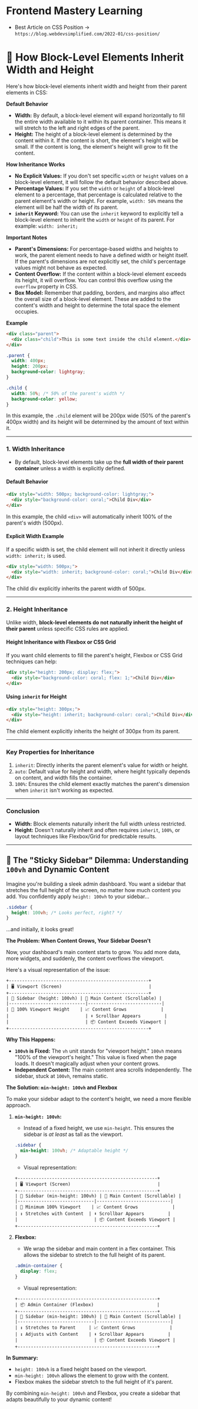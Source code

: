 # Frontend Mastery Learning

- Best Article on CSS Position -> `https://blog.webdevsimplified.com/2022-01/css-position/`

# 📏 How Block-Level Elements Inherit Width and Height

Here's how block-level elements inherit width and height from their parent elements in CSS:

**Default Behavior**

* **Width:** By default, a block-level element will expand horizontally to fill the entire width available to it within its parent container. This means it will stretch to the left and right edges of the parent.
* **Height:** The height of a block-level element is determined by the content within it. If the content is short, the element's height will be small. If the content is long, the element's height will grow to fit the content.

**How Inheritance Works**

* **No Explicit Values:** If you don't set specific `width` or `height` values on a block-level element, it will follow the default behavior described above.
* **Percentage Values:** If you set the `width` or `height` of a block-level element to a percentage, that percentage is calculated relative to the parent element's width or height. For example, `width: 50%` means the element will be half the width of its parent.
* **`inherit` Keyword:** You can use the `inherit` keyword to explicitly tell a block-level element to inherit the `width` or `height` of its parent. For example: `width: inherit;`

**Important Notes**

* **Parent's Dimensions:** For percentage-based widths and heights to work, the parent element needs to have a defined width or height itself. If the parent's dimensions are not explicitly set, the child's percentage values might not behave as expected.
* **Content Overflow:** If the content within a block-level element exceeds its height, it will overflow. You can control this overflow using the `overflow` property in CSS.
* **Box Model:** Remember that padding, borders, and margins also affect the overall size of a block-level element. These are added to the content's width and height to determine the total space the element occupies.

**Example**

```html
<div class="parent">
  <div class="child">This is some text inside the child element.</div>
</div>
```

```css
.parent {
  width: 400px;
  height: 200px;
  background-color: lightgray;
}

.child {
  width: 50%; /* 50% of the parent's width */
  background-color: yellow;
}
```

In this example, the `.child` element will be 200px wide (50% of the parent's 400px width) and its height will be determined by the amount of text within it.

---

### **1. Width Inheritance**
- By default, block-level elements take up the **full width of their parent container** unless a width is explicitly defined.

#### **Default Behavior**
```html
<div style="width: 500px; background-color: lightgray;">
  <div style="background-color: coral;">Child Div</div>
</div>
```
In this example, the child `<div>` will automatically inherit 100% of the parent's width (500px).

#### **Explicit Width Example**
If a specific width is set, the child element will not inherit it directly unless `width: inherit;` is used.
```html
<div style="width: 500px;">
  <div style="width: inherit; background-color: coral;">Child Div</div>
</div>
```
The child div explicitly inherits the parent width of 500px.

---

### **2. Height Inheritance**
Unlike width, **block-level elements do not naturally inherit the height of their parent** unless specific CSS rules are applied.

#### **Height Inheritance with Flexbox or CSS Grid**
If you want child elements to fill the parent's height, Flexbox or CSS Grid techniques can help:
```html
<div style="height: 200px; display: flex;">
  <div style="background-color: coral; flex: 1;">Child Div</div>
</div>
```

#### **Using `inherit` for Height**
```html
<div style="height: 300px;">
  <div style="height: inherit; background-color: coral;">Child Div</div>
</div>
```
The child element explicitly inherits the height of 300px from its parent.

---

### **Key Properties for Inheritance**
1. `inherit`: Directly inherits the parent element's value for width or height.
2. `auto`: Default value for height and width, where height typically depends on content, and width fills the container.
3. `100%`: Ensures the child element exactly matches the parent's dimension when `inherit` isn't working as expected.

---

### **Conclusion**
- **Width:** Block elements naturally inherit the full width unless restricted.
- **Height:** Doesn't naturally inherit and often requires `inherit`, `100%`, or layout techniques like Flexbox/Grid for predictable results.

---

## **📏 The "Sticky Sidebar" Dilemma: Understanding `100vh` and Dynamic Content**

Imagine you're building a sleek admin dashboard. You want a sidebar that stretches the full height of the screen, no matter how much content you add. You confidently apply `height: 100vh` to your sidebar...

```css
.sidebar {
  height: 100vh; /* Looks perfect, right? */
}
```

...and initially, it looks great!

**The Problem: When Content Grows, Your Sidebar Doesn't**

Now, your dashboard's main content starts to grow. You add more data, more widgets, and suddenly, the content overflows the viewport.

Here's a visual representation of the issue:

```
+-----------------------------------------------------+
| 🖥️ Viewport (Screen)                                 |
+-----------------------------------------------------+
| 📜 Sidebar (height: 100vh) | 📄 Main Content (Scrollable) |
|-----------------------------|----------------------------|
| 📏 100% Viewport Height    | 📈 Content Grows             |
|                             | ⬇️ Scrollbar Appears         |
|                             | 📦 Content Exceeds Viewport |
+-----------------------------------------------------+
```

**Why This Happens:**

* **`100vh` is Fixed:** The `vh` unit stands for "viewport height." `100vh` means "100% of the viewport's height." This value is fixed when the page loads. It doesn't magically adjust when your content grows.
* **Independent Content:** The main content area scrolls independently. The sidebar, stuck at `100vh`, remains static.

**The Solution: `min-height: 100vh` and Flexbox**

To make your sidebar adapt to the content's height, we need a more flexible approach.

1.  **`min-height: 100vh`:**

    * Instead of a fixed height, we use `min-height`. This ensures the sidebar is *at least* as tall as the viewport.

    ```css
    .sidebar {
      min-height: 100vh; /* Adaptable height */
    }
    ```

    * Visual representation:

    ```
    +-----------------------------------------------------+
    | 🖥️ Viewport (Screen)                                 |
    +-----------------------------------------------------+
    | 📜 Sidebar (min-height: 100vh) | 📄 Main Content (Scrollable) |
    |-----------------------------|----------------------------|
    | 📏 Minimum 100% Viewport    | 📈 Content Grows             |
    | ↕️ Stretches with Content  | ⬇️ Scrollbar Appears         |
    |                             | 📦 Content Exceeds Viewport |
    +-----------------------------------------------------+
    ```

2.  **Flexbox:**

    * We wrap the sidebar and main content in a flex container. This allows the sidebar to stretch to the full height of its parent.

    ```css
    .admin-container {
      display: flex;
    }
    ```

    * Visual representation:

    ```
    +-----------------------------------------------------+
    | 📦 Admin Container (Flexbox)                        |
    +-----------------------------------------------------+
    | 📜 Sidebar (min-height: 100vh) | 📄 Main Content (Scrollable) |
    |-----------------------------|----------------------------|
    | ↕️ Stretches to Parent     | 📈 Content Grows             |
    | ↕️ Adjusts with Content    | ⬇️ Scrollbar Appears         |
    |                             | 📦 Content Exceeds Viewport |
    +-----------------------------------------------------+
    ```

**In Summary:**

* `height: 100vh` is a fixed height based on the viewport.
* `min-height: 100vh` allows the element to grow with the content.
* Flexbox makes the sidebar stretch to the full height of it's parent.

By combining `min-height: 100vh` and Flexbox, you create a sidebar that adapts beautifully to your dynamic content!
